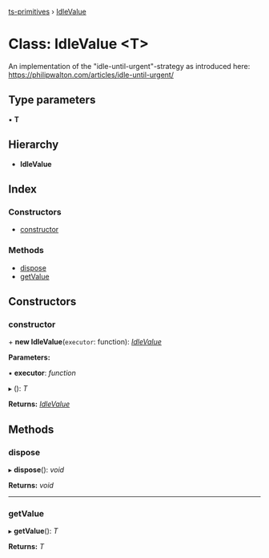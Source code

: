 [ts-primitives](../README.md) › [IdleValue](idlevalue.md)

# Class: IdleValue <**T**>

An implementation of the "idle-until-urgent"-strategy as introduced
here: https://philipwalton.com/articles/idle-until-urgent/

## Type parameters

▪ **T**

## Hierarchy

* **IdleValue**

## Index

### Constructors

* [constructor](idlevalue.md#constructor)

### Methods

* [dispose](idlevalue.md#dispose)
* [getValue](idlevalue.md#getvalue)

## Constructors

###  constructor

\+ **new IdleValue**(`executor`: function): *[IdleValue](idlevalue.md)*

**Parameters:**

▪ **executor**: *function*

▸ (): *T*

**Returns:** *[IdleValue](idlevalue.md)*

## Methods

###  dispose

▸ **dispose**(): *void*

**Returns:** *void*

___

###  getValue

▸ **getValue**(): *T*

**Returns:** *T*

